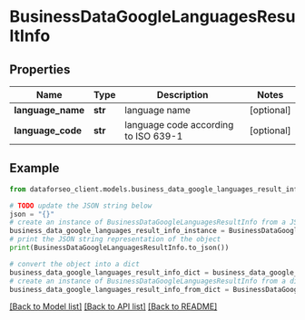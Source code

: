 # BusinessDataGoogleLanguagesResultInfo


## Properties

Name | Type | Description | Notes
------------ | ------------- | ------------- | -------------
**language_name** | **str** | language name | [optional] 
**language_code** | **str** | language code according to ISO 639-1 | [optional] 

## Example

```python
from dataforseo_client.models.business_data_google_languages_result_info import BusinessDataGoogleLanguagesResultInfo

# TODO update the JSON string below
json = "{}"
# create an instance of BusinessDataGoogleLanguagesResultInfo from a JSON string
business_data_google_languages_result_info_instance = BusinessDataGoogleLanguagesResultInfo.from_json(json)
# print the JSON string representation of the object
print(BusinessDataGoogleLanguagesResultInfo.to_json())

# convert the object into a dict
business_data_google_languages_result_info_dict = business_data_google_languages_result_info_instance.to_dict()
# create an instance of BusinessDataGoogleLanguagesResultInfo from a dict
business_data_google_languages_result_info_from_dict = BusinessDataGoogleLanguagesResultInfo.from_dict(business_data_google_languages_result_info_dict)
```
[[Back to Model list]](../README.md#documentation-for-models) [[Back to API list]](../README.md#documentation-for-api-endpoints) [[Back to README]](../README.md)


